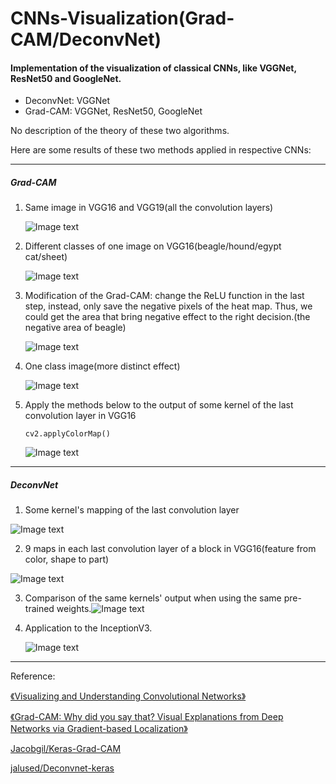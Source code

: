 # CNNs-Visualization(Grad-CAM/DeconvNet)
#### Implementation of the visualization of classical CNNs, like VGGNet, ResNet50 and GoogleNet.  

- DeconvNet: VGGNet
- Grad-CAM: VGGNet, ResNet50, GoogleNet

No description of the theory of these two algorithms.

Here are some results of these two methods applied in respective CNNs:

***

#####  Grad-CAM

1. Same image in VGG16 and VGG19(all the convolution layers)

   ![Image text](<https://raw.githubusercontent.com/Stardust-Zjt/CNNs-Visualization-GradCAM-DeconvNet/master/Image/VGGNet.jpg>)

   

2. Different classes of one image on VGG16(beagle/hound/egypt cat/sheet)

   ![Image text](<https://raw.githubusercontent.com/Stardust-Zjt/CNNs-Visualization-GradCAM-DeconvNet/master/Image/Classes.jpg>)

   

3. Modification of the Grad-CAM: change the ReLU function in the last step, instead, only save the negative pixels of the heat map.  Thus, we could get the area that bring negative effect to the right decision.(the negative area of beagle)

   ![Image text](<https://raw.githubusercontent.com/Stardust-Zjt/CNNs-Visualization-GradCAM-DeconvNet/master/Image/negative.jpg>)

4. One class image(more distinct effect)

   ![Image text](<https://raw.githubusercontent.com/Stardust-Zjt/CNNs-Visualization-GradCAM-DeconvNet/master/Image/one_class.jpg>)

5. Apply the methods below to the output of some kernel of the last convolution layer in VGG16

   ```
   cv2.applyColorMap()
   ```

   ![Image text](<https://raw.githubusercontent.com/Stardust-Zjt/CNNs-Visualization-GradCAM-DeconvNet/master/Image/kernel.jpg>)

***

##### DeconvNet

1. Some kernel's mapping of the last convolution layer

![Image text](<https://raw.githubusercontent.com/Stardust-Zjt/CNNs-Visualization-GradCAM-DeconvNet/master/Image/DeconvNet.jpg>)

2. 9 maps in each last convolution layer of a block in VGG16(feature from color, shape to part)

![Image text](<https://raw.githubusercontent.com/Stardust-Zjt/CNNs-Visualization-GradCAM-DeconvNet/master/Image/lastconv_in_all_block_Dec.jpg>)

3. Comparison of the same kernels' output when using the same pre-trained weights.![Image text](<https://raw.githubusercontent.com/Stardust-Zjt/CNNs-Visualization-GradCAM-DeconvNet/master/Image/comparision.jpg>)

4. Application to the InceptionV3.

   ![Image text](<https://raw.githubusercontent.com/Stardust-Zjt/CNNs-Visualization-GradCAM-DeconvNet/master/Image/InceptionV3.jpg>)

***

Reference:

[ 《Visualizing and Understanding Convolutional Networks》](http://arxiv.org/pdf/1311.2901v3.pdf)

[《Grad-CAM: Why did you say that? Visual Explanations from Deep Networks via Gradient-based Localization》](<https://arxiv.org/pdf/1610.02391v1.pdf>)

[Jacobgil/Keras-Grad-CAM](<https://github.com/jacobgil/keras-grad-cam>)

[jalused/Deconvnet-keras](<https://github.com/jalused/Deconvnet-keras>)

